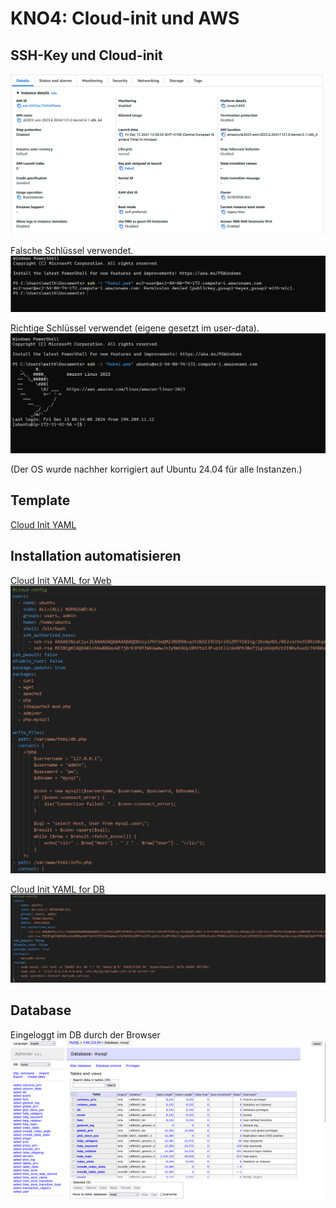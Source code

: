 # KNO4: Cloud-init und AWS

## SSH-Key und Cloud-init

![Instance details](<Screenshot 2024-12-13 130444.png>)

Falsche Schlüssel verwendet.
![Login Fail](<Screenshot 2024-12-13 130712.png>)

Richtige Schlüssel verwendet (eigene gesetzt im user-data).
![Login Success](<Screenshot 2024-12-13 130629.png>)

(Der OS wurde nachher korrigiert auf Ubuntu 24.04 für alle Instanzen.)

## Template

[Cloud Init YAML](cloud-init.yaml)

## Installation automatisieren

[Cloud Init YAML for Web](cloud-init-web.yaml)<br>
![User Data Web Config](<Screenshot 2024-12-19 104525.png>)

[Cloud Init YAML for DB](cloud-init-db.yaml)
![User Data DB Config](<Screenshot 2024-12-19 103554.png>)

## Database

Eingeloggt im DB durch der Browser
![DB in Browser](<Screenshot 2024-12-19 105707.png>)
